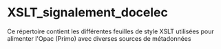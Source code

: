 # XSLT_signalement_docelec
 Ce répertoire contient les différentes feuilles de style XSLT utilisées pour alimenter l'Opac (Primo) avec diverses sources de métadonnées
